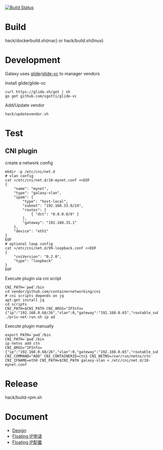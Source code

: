[![Build Status](https://api.travis-ci.com/gaiastackorg/galaxy.svg?branch=master)](https://travis-ci.com/gaiastackorg/galaxy)

# Build

hack/dockerbuild.sh(mac) or hack/build.sh(linux)

# Development

Galaxy uses [glide](https://github.com/Masterminds/glide)/[glide-vc](https://github.com/sgotti/glide-vc) to manager vendors

Install glide/glide-vc

```
curl https://glide.sh/get | sh
go get github.com/sgotti/glide-vc
```

Add/Update vendor

```
hack/updatevendor.sh

```

# Test

## CNI plugin

create a network config
```
mkdir -p /etc/cni/net.d
# vlan config
cat >/etc/cni/net.d/10-mynet.conf <<EOF
{
    "name": "mynet",
    "type": "galaxy-vlan",
    "ipam": {
        "type": "host-local",
        "subnet": "192.168.33.0/24",
        "routes": [
            { "dst": "0.0.0.0/0" }
        ],
        "gateway": "192.168.33.1"
    },
    "device": "eth1"
}
EOF
# optional loop config
cat >/etc/cni/net.d/99-loopback.conf <<EOF
{
    "cniVersion": "0.2.0",
    "type": "loopback"
}
EOF
```

Execute plugin via cni script
```
CNI_PATH=`pwd`/bin
cd vendor/github.com/containernetworking/cni
# cni scripts depends on jq
apt-get install jq
cd scripts
CNI_PATH=$CNI_PATH CNI_ARGS="IPInfo={"ip":"192.168.0.68/26","vlan":0,"gateway":"192.168.0.65","routable_subnet":"192.168.0.64/26"}" ./priv-net-run.sh ip ad
```

Execute plugin manually
 ```
export PATH=`pwd`/bin
CNI_PATH=`pwd`/bin
ip netns add ctn
CNI_ARGS="IPInfo={"ip":"192.168.0.68/26","vlan":0,"gateway":"192.168.0.65","routable_subnet":"192.168.0.64/26"}" CNI_COMMAND="ADD" CNI_CONTAINERID=ctn1 CNI_NETNS=/var/run/netns/ctn CNI_IFNAME=eth0 CNI_PATH=$CNI_PATH galaxy-vlan < /etc/cni/net.d/10-mynet.conf
 ```

# Release

hack/build-rpm.sh

# Document

- [Design](doc/design.md)
- [Floating IP申请](doc/ip.md)
- [Floating IP配置](doc/configip.md)
